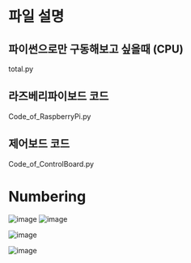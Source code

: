 # 파일 설명

## 파이썬으로만 구동해보고 싶을때 (CPU)
total.py

## 라즈베리파이보드 코드
Code_of_RaspberryPi.py

## 제어보드 코드
Code_of_ControlBoard.py


# Numbering
![image](https://user-images.githubusercontent.com/68888169/201866626-dbf5227a-729c-4310-8d66-c3c9cda3a6ac.png)
![image](https://user-images.githubusercontent.com/68888169/201867211-3a3071a9-c091-4e44-9cee-e1e4bde015d9.png)


![image](https://user-images.githubusercontent.com/68888169/201863414-0c5a10d3-9d01-4ec9-96c5-096d8a3ae227.png)

![image](https://user-images.githubusercontent.com/68888169/201863480-db6604af-6ddf-4999-b754-d790ed7b115f.png)

